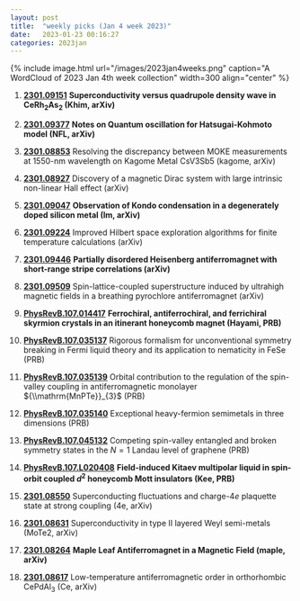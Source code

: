 ```yaml
---
layout: post
title:  "weekly picks (Jan 4 week 2023)"
date:   2023-01-23 00:16:27
categories: 2023jan
---
```



{% include image.html url="/images/2023jan4weeks.png" caption="A WordCloud of 2023 Jan 4th week collection" width=300 align="center" %}


1. **[2301.09151](http://arxiv.org/abs/2301.09151)** **Superconductivity versus quadrupole density wave in CeRh$_2$As$_2$ (Khim, arXiv)**

1. **[2301.09377](http://arxiv.org/abs/2301.09377)** **Notes on Quantum oscillation for Hatsugai-Kohmoto model (NFL, arXiv)**

1. **[2301.08853](http://arxiv.org/abs/2301.08853)** Resolving the discrepancy between MOKE measurements at 1550-nm wavelength on Kagome Metal CsV3Sb5 (kagome, arXiv)

1. **[2301.08927](http://arxiv.org/abs/2301.08927)** Discovery of a magnetic Dirac system with large intrinsic non-linear Hall effect (arXiv)

1. **[2301.09047](http://arxiv.org/abs/2301.09047)** **Observation of Kondo condensation in a degenerately doped silicon metal (Im, arXiv)**

1. **[2301.09224](http://arxiv.org/abs/2301.09224)** Improved Hilbert space exploration algorithms for finite temperature calculations (arXiv)

1. **[2301.09446](http://arxiv.org/abs/2301.09446)** **Partially disordered Heisenberg antiferromagnet with short-range stripe correlations (arXiv)**

1. **[2301.09509](http://arxiv.org/abs/2301.09509)** Spin-lattice-coupled superstructure induced by ultrahigh magnetic fields in a breathing pyrochlore antiferromagnet (arXiv)





1. **[PhysRevB.107.014417](https://link.aps.org/doi/10.1103/PhysRevB.107.014417)** **Ferrochiral, antiferrochiral, and ferrichiral skyrmion crystals in an itinerant honeycomb magnet (Hayami, PRB)**

1. **[PhysRevB.107.035137](https://link.aps.org/doi/10.1103/PhysRevB.107.035137)** Rigorous formalism for unconventional symmetry breaking in Fermi liquid theory and its application to nematicity in FeSe (PRB)

1. **[PhysRevB.107.035139](https://link.aps.org/doi/10.1103/PhysRevB.107.035139)** Orbital contribution to the regulation of the spin-valley coupling in antiferromagnetic monolayer ${\\mathrm{MnPTe}}_{3}$ (PRB)

1. **[PhysRevB.107.035140](https://link.aps.org/doi/10.1103/PhysRevB.107.035140)** Exceptional heavy-fermion semimetals in three dimensions (PRB)

1. **[PhysRevB.107.045132](https://link.aps.org/doi/10.1103/PhysRevB.107.045132)** Competing spin-valley entangled and broken symmetry states in the $N=1$ Landau level of graphene (PRB)

1. **[PhysRevB.107.L020408](https://link.aps.org/doi/10.1103/PhysRevB.107.L020408)** **Field-induced Kitaev multipolar liquid in spin-orbit coupled ${d}^{2}$ honeycomb Mott insulators (Kee, PRB)**





1. **[2301.08550](http://arxiv.org/abs/2301.08550)** Superconducting fluctuations and charge-4$e$ plaquette state at strong coupling (4e, arXiv)

1. **[2301.08631](http://arxiv.org/abs/2301.08631)** Superconductivity in type II layered Weyl semi-metals (MoTe2, arXiv)

1. **[2301.08264](http://arxiv.org/abs/2301.08264)** **Maple Leaf Antiferromagnet in a Magnetic Field (maple, arXiv)**

1. **[2301.08617](http://arxiv.org/abs/2301.08617)** Low-temperature antiferromagnetic order in orthorhombic CePdAl$_{3}$ (Ce, arXiv)


